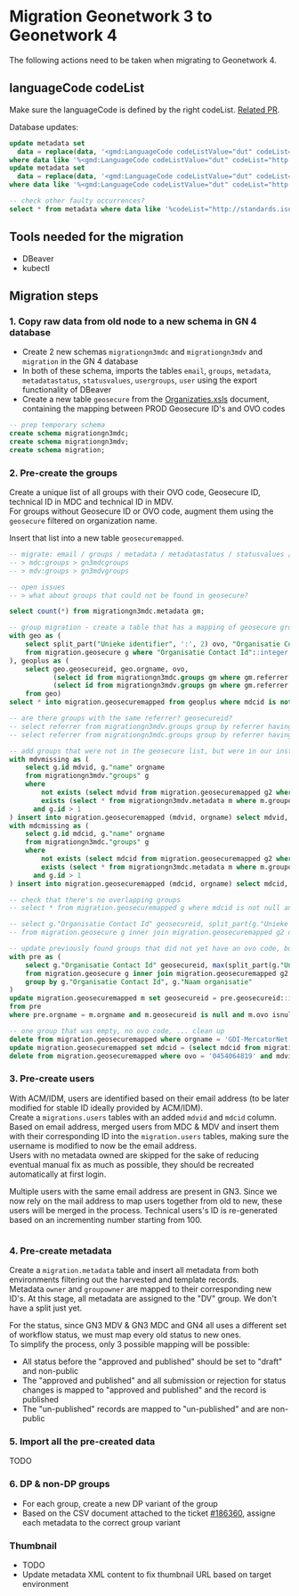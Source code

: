# Migration Geonetwork 3 to Geonetwork 4

The following actions need to be taken when migrating to Geonetwork 4.

## languageCode codeList

Make sure the languageCode is defined by the right codeList. [Related PR](https://agiv.visualstudio.com/Metadata/_workitems/edit/178751/).

Database updates:
```sql
update metadata set
  data = replace(data, '<gmd:LanguageCode codeListValue="dut" codeList="http://standards.iso.org/iso/19139/resources/gmxCodelists.xml#LanguageCode">Nederlands</gmd:LanguageCode>', '<gmd:LanguageCode codeList="https://www.loc.gov/standards/iso639-2/" codeListValue="dut">Nederlands</gmd:LanguageCode>')
where data like '%<gmd:LanguageCode codeListValue="dut" codeList="http://standards.iso.org/iso/19139/resources/gmxCodelists.xml#LanguageCode">Nederlands</gmd:LanguageCode>%';
update metadata set
  data = replace(data, '<gmd:LanguageCode codeListValue="dut" codeList="http://standards.iso.org/iso/19139/resources/gmxCodelists.xml#LanguageCode">Nederlands; Vlaams</gmd:LanguageCode>', '<gmd:LanguageCode codeList="https://www.loc.gov/standards/iso639-2/" codeListValue="dut">Nederlands; Vlaams</gmd:LanguageCode>')
where data like '%<gmd:LanguageCode codeListValue="dut" codeList="http://standards.iso.org/iso/19139/resources/gmxCodelists.xml#LanguageCode">Nederlands; Vlaams</gmd:LanguageCode>%';

-- check other faulty occurrences?
select * from metadata where data like '%codeList="http://standards.iso.org/iso/19139/resources/gmxCodelists.xml#LanguageCode"%';
```

## Tools needed for the migration

- DBeaver
- kubectl

## Migration steps

### 1. Copy raw data from old node to a new schema in GN 4 database

- Create 2 new schemas `migrationgn3mdc` and `migrationgn3mdv` and `migration` in the GN 4 database
- In both of these schema, imports the tables `email`, `groups`, `metadata`, `metadatastatus`, `statusvalues`, `usergroups`, `user` using the export functionality of DBeaver
- Create a new table `geosecure` from the [Organizaties.xsls](assets/Organisaties.xlsx) document, containing the mapping between PROD Geosecure ID's and OVO codes

```SQL
-- prep temporary schema
create schema migrationgn3mdc;
create schema migrationgn3mdv;
create schema migration;
```
### 2. Pre-create the groups

Create a unique list of all groups with their OVO code, Geosecure ID, technical ID in MDC and technical ID in MDV.  
For groups without Geosecure ID or OVO code, augment them using the `geosecure` filtered on organization name.  

Insert that list into a new table `geosecuremapped`.

```SQL
-- migrate: email / groups / metadata / metadatastatus / statusvalues / usergroups / users
-- > mdc:groups > gn3mdcgroups
-- > mdv:groups > gn3mdvgroups

-- open issues
-- > what about groups that could not be found in geosecure?

select count(*) from migrationgn3mdc.metadata gm;

-- group migration - create a table that has a mapping of geosecure groups to their original mdc and mdv groups
with geo as (
    select split_part("Unieke identifier", ':', 2) ovo, "Organisatie Contact Id"::integer geosecureid, "Naam organisatie" orgname, *
    from migration.geosecure g where "Organisatie Contact Id"::integer >= 0 and split_part("Unieke identifier", ':', 1) = 'ovo'
), geoplus as (
    select geo.geosecureid, geo.orgname, ovo,
           (select id from migrationgn3mdc.groups gm where gm.referrer = geo.geosecureid and gm.referrer is not null) mdcid,
           (select id from migrationgn3mdv.groups gm where gm.referrer = geo.geosecureid and gm.referrer is not null) mdvid
    from geo)
select * into migration.geosecuremapped from geoplus where mdcid is not null or mdvid is not null;

-- are there groups with the same referrer? geosecureid?
-- select referrer from migrationgn3mdv.groups group by referrer having count(*) > 1;
-- select referrer from migrationgn3mdc.groups group by referrer having count(*) > 1;

-- add groups that were not in the geosecure list, but were in our instances, with records
with mdvmissing as (
    select g.id mdvid, g."name" orgname
    from migrationgn3mdv."groups" g
    where
        not exists (select mdvid from migration.geosecuremapped g2 where g2.mdvid = g.id) and
        exists (select * from migrationgn3mdv.metadata m where m.groupowner = g.id)
      and g.id > 1
) insert into migration.geosecuremapped (mdvid, orgname) select mdvid, orgname from mdvmissing;
with mdcmissing as (
    select g.id mdcid, g."name" orgname
    from migrationgn3mdc."groups" g
    where
        not exists (select mdcid from migration.geosecuremapped g2 where g2.mdcid = g.id) and
        exists (select * from migrationgn3mdc.metadata m where m.groupowner = g.id)
      and g.id > 1
) insert into migration.geosecuremapped (mdcid, orgname) select mdcid, orgname from mdcmissing;

-- check that there's no overlapping groups
-- select * from migration.geosecuremapped g where mdcid is not null and mdvid is not null and geosecureid is null;

-- select g."Organisatie Contact Id" geosecureid, split_part(g."Unieke identifier", ':', 2) ovo, g."Naam organisatie" orgname, *
-- from migration.geosecure g inner join migration.geosecuremapped g2 on g."Naam organisatie" = g2.orgname and g2.ovo is null and g2.geosecureid is null and g."Status" = 'Actief';

-- update previously found groups that did not yet have an ovo code, but were mentioned in the geosecure table
with pre as (
    select g."Organisatie Contact Id" geosecureid, max(split_part(g."Unieke identifier", ':', 2)) ovo, g."Naam organisatie" orgname
    from migration.geosecure g inner join migration.geosecuremapped g2 on g."Naam organisatie" = g2.orgname and g2.ovo is null and g2.geosecureid is null and g."Status" = 'Actief'
    group by g."Organisatie Contact Id", g."Naam organisatie"
)
update migration.geosecuremapped m set geosecureid = pre.geosecureid::integer, ovo = pre.ovo
from pre
where pre.orgname = m.orgname and m.geosecureid is null and m.ovo isnull;

-- one group that was empty, no ovo code, ... clean up
delete from migration.geosecuremapped where orgname = 'GDI-MercatorNet' and mdvid = 290;
update migration.geosecuremapped set mdcid = (select mdcid from migration.geosecuremapped where ovo = '0454064819' and mdcid is not null) where ovo = '0454064819' and mdcid is null;
delete from migration.geosecuremapped where ovo = '0454064819' and mdvid is null;
```

### 3. Pre-create users

With ACM/IDM, users are identified based on their email address (to be later modified for stable ID ideally provided by ACM/IDM).  
Create a `migrations.users` tables with an added `mdvid` and `mdcid` column.  
Based on email address, merged users from MDC & MDV and insert them with their corresponding ID into the `migration.users` tables, making sure the username is modified to now be the email address.  
Users with no metadata owned are skipped for the sake of reducing eventual manual fix as much as possible, they should be recreated automatically at first login.  

Multiple users with the same email address are present in GN3. Since we now rely on the mail address to map users together from old to new, these users will be merged in the process.
Technical users's ID is re-generated based on an incrementing number starting from 100.

```SQL

```

### 4. Pre-create metadata

Create a `migration.metadata` table and insert all metadata from both environments filtering out the harvested and template records.  
Metadata `owner` and `groupowner` are mapped to their corresponding new ID's.
At this stage, all metadata are assigned to the "DV" group. We don't have a split just yet.  

For the status, since GN3 MDV & GN3 MDC and GN4 all uses a different set of workflow status, we must map every old status to new ones.  
To simplify the process, only 3 possible mapping will be possible: 

- All status before the "approved and published" should be set to "draft" and non-public
- The "approved and published" and all submission or rejection for status changes is mapped to "approved and published" and the record is published
- The "un-published" records are mapped to "un-published" and are non-public

### 5. Import all the pre-created data

TODO

### 6. DP & non-DP groups

- For each group, create a new DP variant of the group
- Based on the CSV document attached to the ticket [#186360](https://agiv.visualstudio.com/Metadata/_workitems/edit/186360), assigne each metadata to the correct group variant

### Thumbnail

- TODO
- Update metadata XML content to fix thumbnail URL based on target environment
